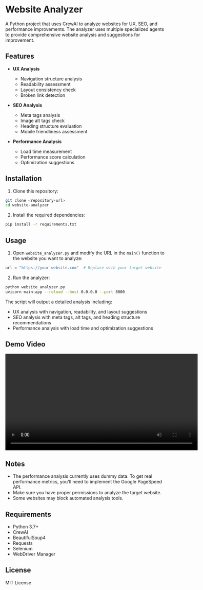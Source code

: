 # Website Analyzer

A Python project that uses CrewAI to analyze websites for UX, SEO, and performance improvements. The analyzer uses multiple specialized agents to provide comprehensive website analysis and suggestions for improvement.

## Features

- **UX Analysis**
  - Navigation structure analysis
  - Readability assessment
  - Layout consistency check
  - Broken link detection

- **SEO Analysis**
  - Meta tags analysis
  - Image alt tags check
  - Heading structure evaluation
  - Mobile friendliness assessment

- **Performance Analysis**
  - Load time measurement
  - Performance score calculation
  - Optimization suggestions

## Installation

1. Clone this repository:
```bash
git clone <repository-url>
cd website-analyzer
```

2. Install the required dependencies:
```bash
pip install -r requirements.txt
```

## Usage

1. Open `website_analyzer.py` and modify the URL in the `main()` function to the website you want to analyze:
```python
url = "https://your-website.com"  # Replace with your target website
```

2. Run the analyzer:
```bash
python website_analyzer.py
uvicorn main:app --reload --host 0.0.0.0 --port 8000
```

The script will output a detailed analysis including:
- UX analysis with navigation, readability, and layout suggestions
- SEO analysis with meta tags, alt tags, and heading structure recommendations
- Performance analysis with load time and optimization suggestions

## Demo Video

<video src="URL_TO_YOUR_VIDEO.mp4" controls width="600"></video>

## Notes

- The performance analysis currently uses dummy data. To get real performance metrics, you'll need to implement the Google PageSpeed API.
- Make sure you have proper permissions to analyze the target website.
- Some websites may block automated analysis tools.

## Requirements

- Python 3.7+
- CrewAI
- BeautifulSoup4
- Requests
- Selenium
- WebDriver Manager

## License

MIT License